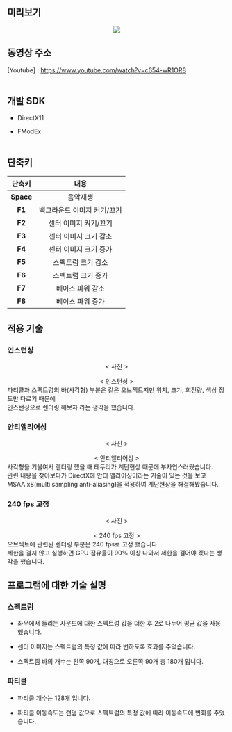 ## 미리보기

<p align="center">
  <img src="https://postfiles.pstatic.net/MjAyMDA4MDNfMjQ0/MDAxNTk2NDA0Njk4MzUz.wDCxv_0FhLWwdTqlknG6rcx2b1xAB3kT5PWQHAJVl8og.65SPWMH1Mx4Ba8UIHs0Ck-Fv-q77Ot4LAiGqGXPGNUog.GIF.ashi0/ezgif-4-5e0391c06286.gif?type=w966">

## 동영상 주소

[Youtube] : https://www.youtube.com/watch?v=c654-wR1OR8
<br><br/>

## 개발 SDK

* DirectX11

* FModEx
<br><br/>

## 단축키
| 단축키 |     내용     |
|:---:|:--------:|
|**Space**|음악재생|
|**F1**|백그라운드 이미지 켜기/끄기|
|**F2**|센터 이미지 켜기/끄기|
|**F3**|센터 이미지 크기 감소|
|**F4**|센터 이미지 크기 증가|
|**F5**|스펙트럼 크기 감소|
|**F6**|스펙트럼 크기 증가|
|**F7**|베이스 파워 감소|
|**F8**|베이스 파워 증가|

## 적용 기술

### 인스턴싱
</p> <div align="center"> < 사진 > </div>
</p> <div align="center"> < 인스턴싱 > </div>
  파티클과 스펙트럼의 바(사각형) 부분은 같은 오브젝트지만 위치, 크기, 회전량, 색상 정도만 다르기 때문에 <br>
  인스턴싱으로 렌더링 해보자 라는 생각을 했습니다. <br>
  
### 안티앨리어싱
</p> <div align="center"> < 사진 > </div>
</p> <div align="center"> < 안티앨리어싱 > </div>
  사각형을 기울여서 렌더링 했을 때 테두리가 계단현상 때문에 부자연스러웠습니다. <br>
  관련 내용을 찾아보다가 DirectX에 안티 앨리어싱이라는 기술이 있는 것을 보고 <br>
  MSAA x8(multi sampling anti-aliasing)을 적용하여 계단현상을 해결해봤습니다. <br>

### 240 fps 고정
</p> <div align="center"> < 사진 > </div>
</p> <div align="center"> < 240 fps 고정 > </div>
  오브젝트에 관련된 렌더링 부분은 240 fps로 고정 했습니다.<br>
  제한을 걸지 않고 실행하면 GPU 점유율이 90% 이상 나와서 제한을 걸어야 겠다는 생각을 했습니다.<br>

## 프로그램에 대한 기술 설명

### 스펙트럼

* 좌우에서 들리는 사운드에 대한 스펙트럼 값을 더한 후 2로 나누어 평균 값을 사용했습니다. <br>

* 센터 이미지는 스펙트럼의 특정 값에 따라 변하도록 효과를 주었습니다. <br>

* 스펙트럼 바의 개수는 왼쪽 90개, 대칭으로 오른쪽 90개 총 180개 입니다.<br>

### 파티클

* 파티클 개수는 128개 입니다.<br>

* 파티클 이동속도는 랜덤 값으로 스펙트럼의 특정 값에 따라 이동속도에 변화를 주었습니다.<br>
